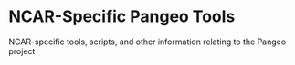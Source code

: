 # NCAR-Specific Pangeo Tools

NCAR-specific tools, scripts, and other information relating to the Pangeo project
